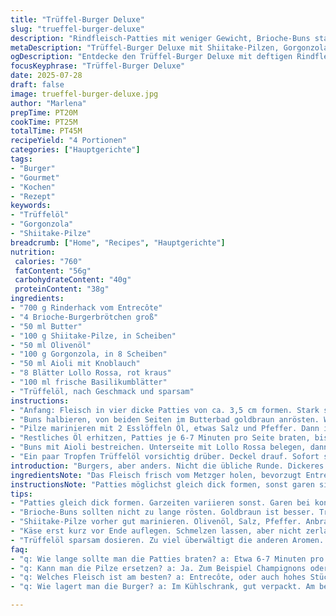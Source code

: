 ```yaml
---
title: "Trüffel-Burger Deluxe"
slug: "trueffel-burger-deluxe"
description: "Rindfleisch-Patties mit weniger Gewicht, Brioche-Buns statt Hamburgerbrötchen, Gorgonzola ersetzt Brie. Pilze aus Shiitake statt Pleurotes. Öl-Dosierungen verändert, Käse schmilzt auf, Trüffelöl subtil dosiert. Aioli bleibt, Lollo Rossa auch, frisches Basilikum dabei. Längere Garzeiten minimal angepasst. "
metaDescription: "Trüffel-Burger Deluxe mit Shiitake-Pilzen, Gorgonzola und Brioche-Buns für ein besonderes Geschmackserlebnis"
ogDescription: "Entdecke den Trüffel-Burger Deluxe mit deftigen Rindfleisch-Patties und aromatischem Gorgonzola in knusprigen Brioche-Buns für Gourmet-Liebhaber"
focusKeyphrase: "Trüffel-Burger Deluxe"
date: 2025-07-28
draft: false
image: trueffel-burger-deluxe.jpg
author: "Marlena"
prepTime: PT20M
cookTime: PT25M
totalTime: PT45M
recipeYield: "4 Portionen"
categories: ["Hauptgerichte"]
tags:
- "Burger"
- "Gourmet"
- "Kochen"
- "Rezept"
keywords:
- "Trüffelöl"
- "Gorgonzola"
- "Shiitake-Pilze"
breadcrumb: ["Home", "Recipes", "Hauptgerichte"]
nutrition: 
 calories: "760"
 fatContent: "56g"
 carbohydrateContent: "40g"
 proteinContent: "38g"
ingredients:
- "700 g Rinderhack vom Entrecôte"
- "4 Brioche-Burgerbrötchen groß"
- "50 ml Butter"
- "100 g Shiitake-Pilze, in Scheiben"
- "50 ml Olivenöl"
- "100 g Gorgonzola, in 8 Scheiben"
- "50 ml Aioli mit Knoblauch"
- "8 Blätter Lollo Rossa, rot kraus"
- "100 ml frische Basilikumblätter"
- "Trüffelöl, nach Geschmack und sparsam"
instructions:
- "Anfang: Fleisch in vier dicke Patties von ca. 3,5 cm formen. Stark salzen, pfeffern. Zur Seite legen."
- "Buns halbieren, von beiden Seiten im Butterbad goldbraun anrösten. Warm halten."
- "Pilze marinieren mit 2 Esslöffeln Öl, etwas Salz und Pfeffer. Dann in Pfanne scharf anbraten, bis sie Farbe kriegen. Warm stellen. "
- "Restliches Öl erhitzen, Patties je 6-7 Minuten pro Seite braten, bis durch. Zwischendurch Öl ergänzen. Würzen. Kurz vor Ende Käse auflegen, schmelzen lassen."
- "Buns mit Aioli bestreichen. Unterseite mit Lollo Rossa belegen, dann die Patties drauf. Pilze darauf verteilen, Basilikumblätter darüber."
- "Ein paar Tropfen Trüffelöl vorsichtig drüber. Deckel drauf. Sofort servieren."
introduction: "Burgers, aber anders. Nicht die übliche Runde. Dickeres Fleisch? Weniger. Brioche statt klassisch. Gorgonzola statt Brie. Shiitake rein statt Pleurotes. Butter, Öl, Aioli, Trüffelöl. Dicke Scheiben. Lollo Rossa für Textur. Basilikum frisch, grün. Die Pilze kurz, warm gebraten. Fleisch geduldig, saftig. Käse schmilzt am Schluss. Kein Überfluss. Nur gut. Schichten aufbauen, Geschmacksschichten. Es geht um Timing, Hitze, Würze. Kurz, knapp, intensiv. Alles bleibt saftig. Kein unnötiger Schnickschnack. Knackige Blätter, intensiver Käse. Trüffelöl sparsam. Stimmig. Würzig. "
ingredientsNote: "Das Fleisch frisch vom Metzger holen, bevorzugt Entrecôte fürs Aroma. Gewürze einfach: Salz, Pfeffer, sonst nichts nötig. Brötchen? Brioche sorgt für weiche, leichte Süße. Shiitake-Pilze geben einen erdigen, leicht rauchigen Ton, anders als Pleurotes, trotzdem feucht. Gorgonzola bringt die nötige Würze und Schmelz, mehr Biss und Charakter als Brie. Butter zum Anrösten, Olivenöl zum Braten. Aioli mit Knoblauch verleiht Cremigkeit und frischen Geschmack. Lollo Rossa ist nicht nur Deko, sondern bissfest, leicht bitter, Kontrast zum Fleisch. Frisches Basilikum gibt grüne Frische, Öl von Trüffeln vorsichtig dosieren, nicht erdrücken. Eine kleine Menge reicht für Aroma. "
instructionsNote: "Patties möglichst gleich dick formen, sonst garen sie ungleich. Salz und Pfeffer vor dem Braten auftragen, Zeit lassen damit das Gewürz einzieht. Brioche-Buns nicht zu lange rösten, sonst trocknen sie aus. Pilze zuerst marinieren, dann scharf anbraten, damit sie nicht schwimmen in Öl und Geschmack behalten. Beim Fleisch Öl regelmäßig nachgeben, Temperatur soll hoch genug sein für Röstaromen, aber nicht zu heiß, damit Patties durchgaren, auseinanderfallen verhindern. Käse auflegen etwa eine Minute vor Ende damit er schmilzt ohne zu zerlaufen. Aioli dick auftragen, verhindert Aufweichen. Schichten logisch: Salat unten, Fleisch, Pilze, Basilikum. Trüffelöl am Schluss – wenige Tropfen genügen. Burger sofort essen, Brötchen werden sonst matschig."
tips:
- "Patties gleich dick formen. Garzeiten variieren sonst. Garen bei konstanter Hitze wichtig. Mehr Aroma durch gleichmäßiges Braten."
- "Brioche-Buns sollten nicht zu lange rösten. Goldbraun ist besser. Trockene Brötchen sind nicht gut. Weich und klebrig bleibt optimal."
- "Shiitake-Pilze vorher gut marinieren. Olivenöl, Salz, Pfeffer. Anbraten bis sie Farbe bekommen. Nicht im Öl schwimmen lassen."
- "Käse erst kurz vor Ende auflegen. Schmelzen lassen, aber nicht zerlaufen. Besserer Geschmack entsteht durch etwas Geduld."
- "Trüffelöl sparsam dosieren. Zu viel überwältigt die anderen Aromen. Wenige Tropfen reichen für intensiven Geschmack. Am Schluss auftragen."
faq:
- "q: Wie lange sollte man die Patties braten? a: Etwa 6-7 Minuten pro Seite. Heiß braten. Durchgaren wichtig. Ansonsten wird das Fleisch zäh."
- "q: Kann man die Pilze ersetzen? a: Ja. Zum Beispiel Champignons oder Austernpilze. Aber Shiitake haben besonderen Geschmack. Nicht zu weich."
- "q: Welches Fleisch ist am besten? a: Entrecôte, oder auch hohes Stück. Aroma ist wichtig. Fetteres Fleisch sorgt für Saftigkeit. Mit Würze gut einreiben."
- "q: Wie lagert man die Burger? a: Im Kühlschrank, gut verpackt. Am besten in ein Frischhaltefolie. Länger als zwei Tage nicht aufbewahren."

---
```

